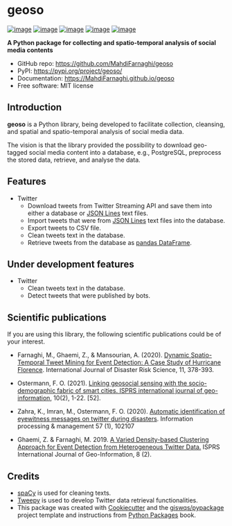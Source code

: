 # geoso

[![image](https://img.shields.io/pypi/v/geoso.svg)](https://pypi.python.org/pypi/geoso)
[![image](https://github.com/mahdifarnaghi/geoso/workflows/docs/badge.svg)](https://geemap.org)
[![image](https://github.com/mahdifarnaghi/geoso/workflows/build/badge.svg)](https://github.com/mahdifarnaghi/geoso/actions?query=workflow%3Abuild)
[![image](https://img.shields.io/twitter/follow/mahdifarnaghi?style=social)](https://twitter.com/mahdifarnaghi)
[![image](https://img.shields.io/badge/License-MIT-yellow.svg)](https://opensource.org/licenses/MIT)

**A Python package for collecting and spatio-temporal analysis of social media contents**

-   GitHub repo: <https://github.com/MahdiFarnaghi/geoso>
-   PyPI: https://pypi.org/project/geoso/
-   Documentation: <https://MahdiFarnaghi.github.io/geoso>
-   Free software: MIT license

## Introduction

**geoso** is a Python library, being developed to facilitate collection, cleansing, and spatial and spatio-temporal analysis of social media data.

The vision is that the library provided the possibility to download geo-tagged social media content into a database, e.g., PostgreSQL, preprocess the stored data, retrieve, and analyse the data.

## Features

-   Twitter
    -   Download tweets from Twitter Streaming API and save them into either a database or [JSON Lines](https://jsonlines.org/) text files.
    -   Import tweets that were from [JSON Lines](https://jsonlines.org/) text files into the database.
    -   Export tweets to CSV file.
    -   Clean tweets text in the database.
    <!-- - Detect tweets that were published by bots. -->
    -   Retrieve tweets from the database as [pandas DataFrame](https://pandas.pydata.org/docs/reference/api/pandas.DataFrame.html).

## Under development features

-   Twitter
    -   Clean tweets text in the database.
    -   Detect tweets that were published by bots.

## Scientific publications

If you are using this library, the following scientific publications could be of your interest.

-   Farnaghi, M., Ghaemi, Z., & Mansourian, A. (2020). [Dynamic Spatio-Temporal Tweet Mining for Event Detection: A Case Study of Hurricane Florence](https://doi.org/10.1007/s13753-020-00280-z). International Journal of Disaster Risk Science, 11, 378-393.

-   Ostermann, F. O. (2021). [Linking geosocial sensing with the socio-demographic fabric of smart cities. ISPRS international journal of geo-information](https://doi.org/10.3390/ijgi10020052), 10(2), 1-22. [52].

-   Zahra, K., Imran, M., Ostermann, F. O. (2020). [Automatic identification of eyewitness messages on twitter during disasters](https://doi.org/10.1016/j.ipm.2019.102107). Information processing & management 57 (1), 102107

-   Ghaemi, Z. & Farnaghi, M. 2019. [A Varied Density-based Clustering Approach for Event Detection from Heterogeneous Twitter Data.](https://doi.org/10.1007/s13753-020-00280-z) ISPRS International Journal of Geo-Information, 8 (2).

## Credits

-   [spaCy](https://spacy.io/) is used for cleaning texts.
-   [Tweepy](https://www.tweepy.org/) is used to develop Twitter data retrieval functionalities.
-   This package was created with [Cookiecutter](https://github.com/cookiecutter/cookiecutter) and the [giswqs/pypackage](https://github.com/giswqs/pypackage) project template and instructions from [Python Packages](https://py-pkgs.org/) book.
